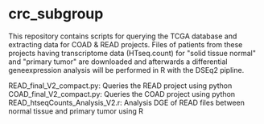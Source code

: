 # crc_subgroup
This repository contains scripts for querying the TCGA database and extracting data for COAD & READ projects. Files of patients from these projects having transcriptome data (HTseq.count) 
for "solid tissue normal" and "primary tumor" are downloaded and afterwards a differential geneexpression analysis will be performed in R with the DSEq2 pipline.

READ_final_V2_compact.py: Queries the READ project using python
COAD_final_V2_compact.py: Queries the COAD project using python
READ_htseqCounts_Analysis_V2.r: Analysis DGE of READ files between normal tissue and primary tumor using R
